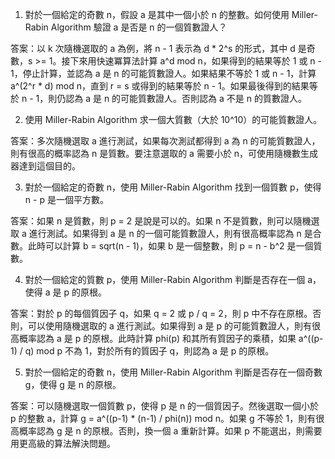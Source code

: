 

1. 對於一個給定的奇數 n，假設 a 是其中一個小於 n 的整數。如何使用 Miller-Rabin Algorithm 驗證 a 是否是 n 的一個質數證人？

答案：以 k 次隨機選取的 a 為例，將 n - 1 表示為 d * 2^s 的形式，其中 d 是奇數，s >= 1。接下來用快速冪算法計算 a^d mod n，如果得到的結果等於 1 或 n - 1，停止計算，並認為 a 是 n 的可能質數證人。如果結果不等於 1 或 n - 1，計算 a^(2^r * d) mod n，直到 r = s 或得到的結果等於 n - 1。如果最後得到的結果等於 n - 1，則仍認為 a 是 n 的可能質數證人。否則認為 a 不是 n 的質數證人。

2. 使用 Miller-Rabin Algorithm 求一個大質數（大於 10^10）的可能質數證人。 

答案：多次隨機選取 a 進行測試，如果每次測試都得到 a 為 n 的可能質數證人，則有很高的概率認為 n 是質數。要注意選取的 a 需要小於 n，可使用隨機數生成器達到這個目的。

3. 對於一個給定的奇數 n，使用 Miller-Rabin Algorithm 找到一個質數 p，使得 n - p 是一個平方數。

答案：如果 n 是質數，則 p = 2 是說是可以的。如果 n 不是質數，則可以隨機選取 a 進行測試。如果得到 a 是 n 的一個可能質數證人，則有很高概率認為 n 是合數。此時可以計算 b = sqrt(n - 1)，如果 b 是一個整數，則 p = n - b^2 是一個質數。

4. 對於一個給定的質數 p，使用 Miller-Rabin Algorithm 判斷是否存在一個 a，使得 a 是 p 的原根。

答案：對於 p 的每個質因子 q，如果 q = 2 或 p / q = 2，則 p 中不存在原根。否則，可以使用隨機選取的 a 進行測試。如果得到 a 是 p 的可能質數證人，則有很高概率認為 a 是 p 的原根。此時計算 phi(p) 和其所有質因子的乘積，如果  a^((p-1) / q) mod p 不為 1，對於所有的質因子 q，則認為 a 是 p 的原根。

5. 對於一個給定的奇數 n，使用 Miller-Rabin Algorithm 判斷是否存在一個奇數 g，使得 g 是 n 的原根。

答案：可以隨機選取一個質數 p，使得 p 是 n 的一個質因子。然後選取一個小於 p 的整數 a，計算 g = a^((p-1) * (n-1) / phi(n)) mod n。如果 g 不等於 1，則有很高概率認為 g 是 n 的原根。否則，換一個 a 重新計算。如果 p 不能選出，則需要用更高級的算法解決問題。